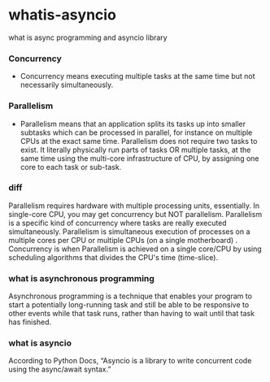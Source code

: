 # whatis-asyncio
what is async programming and asyncio library

### Concurrency
* Concurrency means executing multiple tasks at the same time but not necessarily simultaneously.

### Parallelism
* Parallelism means that an application splits its tasks up into smaller subtasks which can be processed in parallel, for instance on multiple CPUs at the exact same time.
Parallelism does not require two tasks to exist. It literally physically run parts of tasks OR multiple tasks, at the same time using the multi-core infrastructure of CPU, by assigning one core to each task or sub-task.
 
### diff
Parallelism requires hardware with multiple processing units, essentially. In single-core CPU, you may get concurrency but NOT parallelism. Parallelism is a specific kind of concurrency where tasks are really executed simultaneously.
Parallelism is simultaneous execution of processes on a multiple cores per CPU or multiple CPUs (on a single motherboard) . Concurrency is when Parallelism is achieved on a single core/CPU by using scheduling algorithms that divides the CPU's time (time-slice).

### what is asynchronous programming 
Asynchronous programming is a technique that enables your program to start a potentially long-running task and still be able to be responsive to other events while that task runs, rather than having to wait until that task has finished.

### what is asyncio 
According to Python Docs, “Asyncio is a library to write concurrent code using the async/await syntax.”
